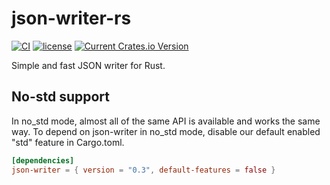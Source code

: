 # json-writer-rs

[![CI](https://github.com/zotta/json-writer-rs/actions/workflows/ci.yaml/badge.svg)](https://github.com/zotta/json-writer-rs/actions/workflows/ci.yaml)
[![license](https://img.shields.io/github/license/zotta/json-writer-rs?color=blue)](./LICENSE)
[![Current Crates.io Version](https://img.shields.io/crates/v/json-writer.svg)](https://crates.io/crates/json-writer)

Simple and fast JSON writer for Rust.

## No-std support

In no_std mode, almost all of the same API is available and works the same way.
To depend on json-writer in no_std mode, disable our default enabled "std" feature in
Cargo.toml.

```toml
[dependencies]
json-writer = { version = "0.3", default-features = false }
```
